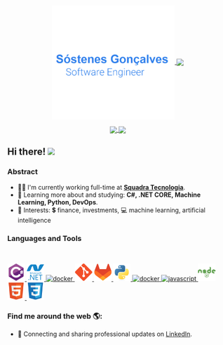 <p align="center">
  <a href="#">
    <img align="center" width="280" src="signature-sostenes.png" />
  </a>
  <a href="#">
    <img align="center" width="510" src="banner.gif" />
  </a>
</p>

<p align="center">
  <a href="https://github.com/anuraghazra/github-readme-stats">
    <img
      align="center"
      src="https://github-readme-stats.vercel.app/api/top-langs/?username=sostenes198&layout=compact"
    />
  </a>
  <a href="https://github.com/anuraghazra/github-readme-stats">
    <img
      align="center"
      height="165"
      src="https://github-readme-stats.vercel.app/api?username=sostenes198&count_private=true&show_icons=true&custom_title=Github%20Status&hide=issues"
    />
  </a>
</p>

## Hi there! <img src="https://raw.githubusercontent.com/iampavangandhi/iampavangandhi/master/gifs/Hi.gif" width="30px"></h2>

### Abstract

- 👨‍💻 I'm currently working full-time at **<a href="https://www.squadra.com.br/">Squadra Tecnologia</a>**.
- 🌱 Learning more about and studying: **C#, .NET CORE, Machine Learning, Python, DevOps**.
- 💙 Interests: :heavy_dollar_sign: finance, investments, :computer: machine learning, artificial intelligence

### Languages and Tools

<br/>

<p align="left">
  <a href="https://aws.amazon.com" target="_blank">
    <img
      src="https://github.com/devicons/devicon/blob/master/icons/csharp/csharp-original.svg"
      alt="aws"
      width="40"
      height="40"
    />
  </a>
  <a href="https://www.docker.com/" target="_blank">
    <img
      src="https://github.com/devicons/devicon/blob/master/icons/dot-net/dot-net-plain-wordmark.svg"
      alt="docker"
      width="40"
      height="40"
    />
  </a>
  <a href="https://www.docker.com/" target="_blank">
    <img
      src="https://devicons.github.io/devicon/devicon.git/icons/docker/docker-original-wordmark.svg"
      alt="docker"
      width="40"
      height="40"
    />
  </a>
  <a href="https://www.docker.com/" target="_blank">
    <img
      src="https://github.com/devicons/devicon/blob/master/icons/git/git-original.svg"
      alt="docker"
      width="40"
      height="40"
    />
  </a>   
  <a href="https://www.docker.com/" target="_blank">
    <img
      src="https://github.com/devicons/devicon/blob/master/icons/gitlab/gitlab-original.svg"
      alt="docker"
      width="40"
      height="40"
    />
  </a>
  <a href="https://www.docker.com/" target="_blank">
    <img
      src="https://github.com/devicons/devicon/blob/master/icons/python/python-original.svg"
      alt="docker"
      width="40"
      height="40"
    />
  </a>
  <a href="https://www.docker.com/" target="_blank">
    <img
      src="https://www.vectorlogo.zone/logos/rabbitmq/rabbitmq-icon.svg"
      alt="docker"
      width="40"
      height="40"
    />
  </a>
  <a href="https://developer.mozilla.org/en-US/docs/Web/JavaScript" target="_blank">
    <img
      src="https://devicons.github.io/devicon/devicon.git/icons/javascript/javascript-original.svg"
      alt="javascript"
      width="40"
      height="40"
    />
  </a>
  <a href="https://developer.mozilla.org/en-US/docs/Web/JavaScript" target="_blank">
    <img
      src="https://github.com/devicons/devicon/blob/master/icons/nodejs/nodejs-plain-wordmark.svg"
      alt="javascript"
      width="40"
      height="40"
    />
  </a>
  <a href="https://developer.mozilla.org/en-US/docs/Web/JavaScript" target="_blank">
    <img
      src="https://github.com/devicons/devicon/blob/master/icons/html5/html5-original.svg"
      alt="javascript"
      width="40"
      height="40"
    />
  </a> 
  <a href="https://developer.mozilla.org/en-US/docs/Web/JavaScript" target="_blank">
    <img
      src="https://github.com/devicons/devicon/blob/master/icons/css3/css3-original.svg"
      alt="javascript"
      width="40"
      height="40"
    />
  </a>
</p>

### Find me around the web 🌎:

- 💼 Connecting and sharing professional updates on <a href="https://www.linkedin.com/in/sostenesgsouza/">LinkedIn</a>.
